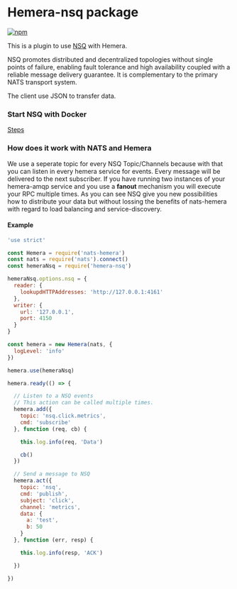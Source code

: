 # Hemera-nsq package

[![npm](https://img.shields.io/npm/v/hemera-nsq.svg?maxAge=3600)](https://www.npmjs.com/package/hemera-nsq)

This is a plugin to use [NSQ](http://nsq.io/) with Hemera.

NSQ promotes distributed and decentralized topologies without single points of failure, enabling fault tolerance and high availability coupled with a reliable message delivery guarantee. It is complementary to the primary NATS transport system. 

The client use JSON to transfer data.

### Start NSQ with Docker

[Steps](http://nsq.io/deployment/docker.html)

### How does it work with NATS and Hemera
We use a seperate topic for every NSQ Topic/Channels because with that you can listen in every hemera service for events. Every message will be delivered to the next subscriber. If you have running two instances of your hemera-amqp service and you use a __fanout__ mechanism you will execute your RPC multiple times. As you can see NSQ give you new possibilities how to distribute your data but without lossing the benefits of nats-hemera with regard to load balancing and service-discovery.

#### Example

```js
'use strict'

const Hemera = require('nats-hemera')
const nats = require('nats').connect()
const hemeraNsq = require('hemera-nsq')

hemeraNsq.options.nsq = {
  reader: {
    lookupdHTTPAddresses: 'http://127.0.0.1:4161'
  },
  writer: {
    url: '127.0.0.1',
    port: 4150
  }
}

const hemera = new Hemera(nats, {
  logLevel: 'info'
})

hemera.use(hemeraNsq)

hemera.ready(() => {

  // Listen to a NSQ events
  // This action can be called multiple times.
  hemera.add({
    topic: 'nsq.click.metrics',
    cmd: 'subscribe'
  }, function (req, cb) {

    this.log.info(req, 'Data')

    cb()
  })

  // Send a message to NSQ
  hemera.act({
    topic: 'nsq',
    cmd: 'publish',
    subject: 'click',
    channel: 'metrics',
    data: {
      a: 'test',
      b: 50
    }
  }, function (err, resp) {

    this.log.info(resp, 'ACK')

  })

})
```
